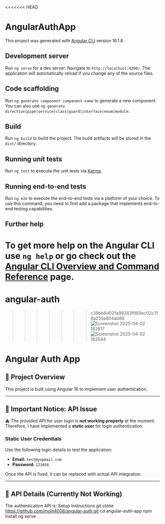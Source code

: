 <<<<<<< HEAD
# AngularAuthApp

This project was generated with [Angular CLI](https://github.com/angular/angular-cli) version 16.1.8.

## Development server

Run `ng serve` for a dev server. Navigate to `http://localhost:4200/`. The application will automatically reload if you change any of the source files.

## Code scaffolding

Run `ng generate component component-name` to generate a new component. You can also use `ng generate directive|pipe|service|class|guard|interface|enum|module`.

## Build

Run `ng build` to build the project. The build artifacts will be stored in the `dist/` directory.

## Running unit tests

Run `ng test` to execute the unit tests via [Karma](https://karma-runner.github.io).

## Running end-to-end tests

Run `ng e2e` to execute the end-to-end tests via a platform of your choice. To use this command, you need to first add a package that implements end-to-end testing capabilities.

## Further help

To get more help on the Angular CLI use `ng help` or go check out the [Angular CLI Overview and Command Reference](https://angular.io/cli) page.
=======
# angular-auth
>>>>>>> c39bb8d021a99283f989ec02c7f6a255a804ab86
![Screenshot 2025-04-02 182617](https://github.com/user-attachments/assets/01ceb0b1-3203-4fc9-9024-0dba0ee30585)
![Screenshot 2025-04-02 182644](https://github.com/user-attachments/assets/6e3549c2-5796-430b-bfdf-c257d77a84bf)

# Angular Auth App

## 🚀 Project Overview
This project is built using Angular 16 to implement user authentication.

---

## 🔴 Important Notice: API Issue
⚠️ The provided API for user login is **not working properly** at the moment.  
Therefore, I have implemented a **static user** for login authentication.

### **Static User Credentials**
Use the following login details to test the application:
- **Email:** `test@yopmail.com`
- **Password:** `123456`

Once the API is fixed, it can be replaced with actual API integration.

---

## 📝 API Details (Currently Not Working)
The authentication API is:
Setup Instructions
git clone https://github.com/moin4008/angular-auth.git
cd angular-auth-app
npm install
ng serve



